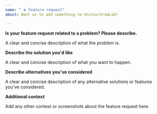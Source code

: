```yaml
---
name: " ➕ Feature request"
about: Want us to add something to Unitex/GramLab?

---
```


<!---
If you have a feature request for UnitexToolLogger, create rather an issue on:

https://github.com/UnitexGramLab/unitex-core/issues

If your feature request is related with the visual interface then please fill-out the form below

For help and support, visit the Unitex/GramLab forum: http://forum.unitexgramlab.org
--->

**Is your feature request related to a problem? Please describe.**

A clear and concise description of what the problem is.

**Describe the solution you'd like**

A clear and concise description of what you want to happen.

**Describe alternatives you've considered**

A clear and concise description of any alternative solutions or features you've considered.

**Additional context**

Add any other context or screenshots about the feature request here.
